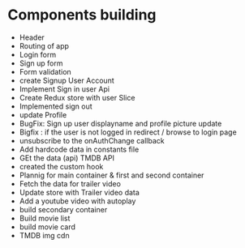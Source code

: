 # Components building

- Header
- Routing of app
- Login form
- Sign up form
- Form validation
- create Signup User Account
- Implement Sign in user Api
- Create Redux store with user Slice
- Implemented sign out
- update Profile
- BugFix: Sign up user displayname and profile picture update
- Bigfix : if the user is not logged in redirect / browse to login page
- unsubscribe to the onAuthChange callback
- Add hardcode data in constants file
- GEt the data (api) TMDB API
- created the custom hook
- Plannig for main container & first and second container
- Fetch the data for trailer video
- Update store with Trailer video data
- Add a youtube video with autoplay
- build secondary container
- Build movie list
- build movie card
- TMDB img cdn
